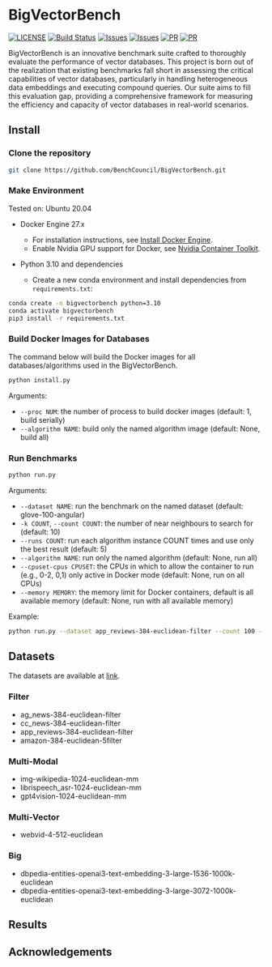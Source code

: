 # BigVectorBench

[![LICENSE](https://img.shields.io/github/license/BenchCouncil/BigVectorBench.svg)](https://github.com/BenchCouncil/BigVectorBench/blob/master/LICENSE)
[![Build Status](https://img.shields.io/github/actions/workflow/status/BenchCouncil/BigVectorBench/bvb-run.yml?branch=main)](https://github.com/BenchCouncil/BigVectorBench/actions/workflows/bvb-run.yml)
[![Issues](https://img.shields.io/github/issues/BenchCouncil/BigVectorBench.svg)](https://github.com/BenchCouncil/BigVectorBench/issues)
[![Issues](https://img.shields.io/github/issues-closed/BenchCouncil/BigVectorBench.svg)](https://github.com/BenchCouncil/BigVectorBench/issues)
[![PR](https://img.shields.io/github/issues-pr/BenchCouncil/BigVectorBench.svg)](<[https://github.com/BenchCouncil/BigVectorBench/issues](https://github.com/BenchCouncil/BigVectorBench/pulls)>)
[![PR](https://img.shields.io/github/issues-pr-closed/BenchCouncil/BigVectorBench.svg)](<[https://github.com/BenchCouncil/BigVectorBench/issues](https://github.com/BenchCouncil/BigVectorBench/pulls)>)

BigVectorBench is an innovative benchmark suite crafted to thoroughly evaluate the performance of vector databases. This project is born out of the realization that existing benchmarks fall short in assessing the critical capabilities of vector databases, particularly in handling heterogeneous data embeddings and executing compound queries. Our suite aims to fill this evaluation gap, providing a comprehensive framework for measuring the efficiency and capacity of vector databases in real-world scenarios.

## Install

### Clone the repository

```bash
git clone https://github.com/BenchCouncil/BigVectorBench.git
```

### Make Environment

Tested on: Ubuntu 20.04

- Docker Engine 27.x

  - For installation instructions, see [Install Docker Engine](https://docs.docker.com/engine/install/).
  - Enable Nvidia GPU support for Docker, see [Nvidia Container Toolkit](https://docs.nvidia.com/datacenter/cloud-native/container-toolkit/install-guide.html).

- Python 3.10 and dependencies
  - Create a new conda environment and install dependencies from `requirements.txt`:

```bash
conda create -n bigvectorbench python=3.10
conda activate bigvectorbench
pip3 install -r requirements.txt
```

### Build Docker Images for Databases

The command below will build the Docker images for all databases/algorithms used in the BigVectorBench.

```bash
python install.py
```

Arguments:

- `--proc NUM`: the number of process to build docker images (default: 1, build serially)
- `--algorithm NAME`: build only the named algorithm image (default: None, build all)

### Run Benchmarks

```bash
python run.py
```

Arguments:

- `--dataset NAME`: run the benchmark on the named dataset (default: glove-100-angular)
- `-k COUNT`, `--count COUNT`: the number of near neighbours to search for (default: 10)
- `--runs COUNT`: run each algorithm instance COUNT times and use only the best result (default: 5)
- `--algorithm NAME`: run only the named algorithm (default: None, run all)
- `--cpuset-cpus CPUSET`: the CPUs in which to allow the container to run (e.g., 0-2, 0,1) only active in Docker mode (default: None, run on all CPUs)
- `--memory MEMORY`: the memory limit for Docker containers, default is all available memory (default: None, run with all available memory)

Example:

```bash
python run.py --dataset app_reviews-384-euclidean-filter --count 100 --runs 3 --algorithm milvus-hnsw --cpuset-cpus 0-15 --memory 64g
```

## Datasets

The datasets are available at [link](https://huggingface.co/datasets/Patrickcode/BigVectorBench/tree/main).

### Filter

- ag_news-384-euclidean-filter
- cc_news-384-euclidean-filter
- app_reviews-384-euclidean-filter
- amazon-384-euclidean-5filter

### Multi-Modal

- img-wikipedia-1024-euclidean-mm
- librispeech_asr-1024-euclidean-mm
- gpt4vision-1024-euclidean-mm

### Multi-Vector

- webvid-4-512-euclidean

### Big

- dbpedia-entities-openai3-text-embedding-3-large-1536-1000k-euclidean
- dbpedia-entities-openai3-text-embedding-3-large-3072-1000k-euclidean

## Results

## Acknowledgements
